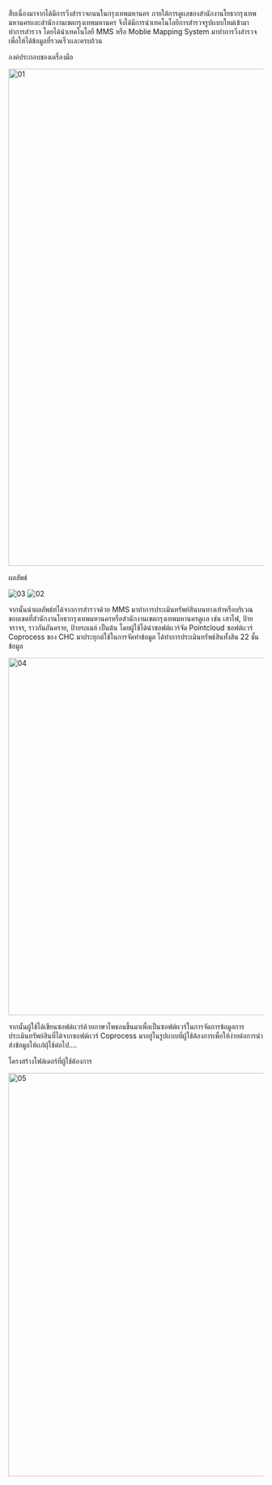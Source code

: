 สืบเนื่องมาจากได้มีการวิ่งสำรวจถนนในกรุงเทพมหานคร ภายใต้การดูเเลของสำนักงานโยธากรุงเทพมหานครเเละสำนักงานเขตกรุงเทพมหานคร 
จึงได้มีการนำเทคโนโลยีการสำรวจรูปเเบบใหม่เข้ามาทำการสำรวจ โดยได้นำเทคโนโลยี MMS หรือ Moblie Mapping System มาทำการวิ่งสำรวจเพื่อให้ได้ข้อมูลที่รวดเร็วเเละครบถ้วน

องค์ประกอบของเครื่องมือ

<img width="981" alt="01" src="https://github.com/user-attachments/assets/2d807c98-91fe-438a-a8f6-7e45ece421a8" />

ผลลัพธ์



![03](https://github.com/user-attachments/assets/431a3813-99f8-4665-b2fc-1688493db56a) 
![02](https://github.com/user-attachments/assets/4c0350b7-1677-48f2-b719-c888ef8fb893)

จากนั้นนำผลลัพธ์ท่ได้จากการสำรวจด้วย MMS มาทำการประเมินทรัพย์สินบนทางเท้าหรือบริเวณขอบเขตที่สำนักงานโยธากรุงเทพมหานครหรือสำนักงานเขตกรุงเทพมหานครดูเเล เช่น เสาไฟ, ป้ายจราจร, ราวกันอันคราย, ป้ายรถเมล์ เป็นต้น โดยผู้ใช้ได้นำซอฟต์เเวร์จัด Pointcloud ซอฟต์เเวร์ Coprocess ของ CHC มาประยุกต์ใช้ในการจัดทำข้อมูล ได้ทำการประเมินทรัพธ์สินทั้งสิน 22 ชั้นข้อมูล

<img width="705" alt="04" src="https://github.com/user-attachments/assets/88083e28-9550-4d0f-8d72-8f40a8310bad" />


จากนั้นผู้ใช้ได้เขียนซอฟต์เเวร์ด้วยภาษาไพธอนขึ้นมาเพื่อเป็นซอฟต์เเวร์ในการจัดการข้อมูลการประเมินทรัพย์สินที่ได้จากซอฟต์เเวร์ Coprocess มาอยู่ในรูปเเบบที่ผู้ใช้ต้องการเพื่อให้ง่ายต่อการนำส่งข้อมูลให้เเก่ผุ้ใช้ต่อไป....

โครงสร้างโฟล์เดอร์ที่ผู้ใช้ต้องการ

<img width="796" alt="05" src="https://github.com/user-attachments/assets/dfe15bbe-579d-4378-8c05-9f5e4f8eac86" />
